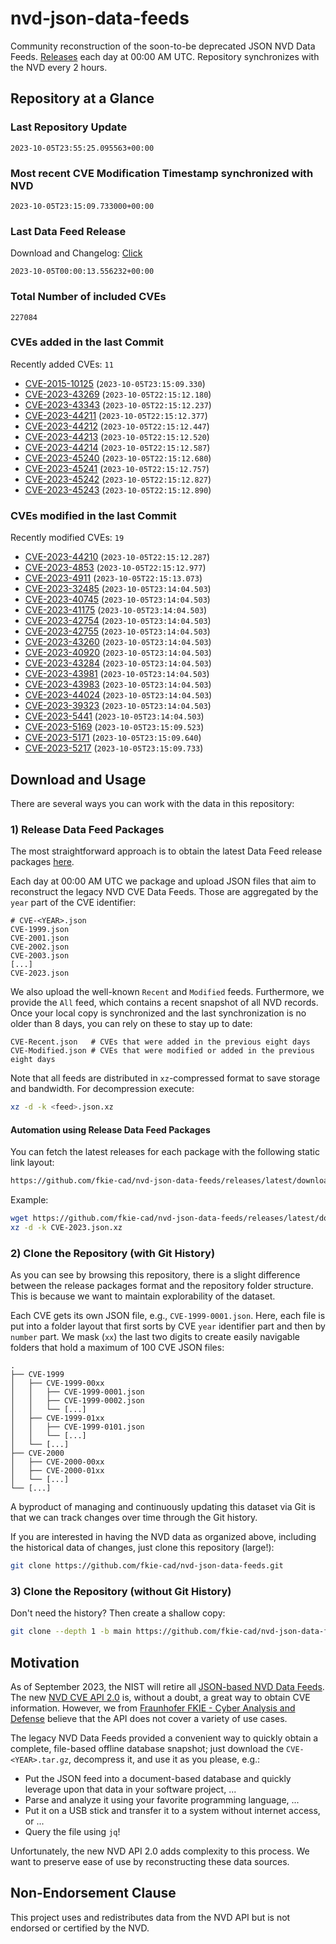 # nvd-json-data-feeds

Community reconstruction of the soon-to-be deprecated JSON NVD Data Feeds. 
[Releases](https://github.com/fkie-cad/nvd-json-data-feeds/releases/latest) each day at 00:00 AM UTC.
Repository synchronizes with the NVD every 2 hours.

## Repository at a Glance

### Last Repository Update

```plain
2023-10-05T23:55:25.095563+00:00
```

### Most recent CVE Modification Timestamp synchronized with NVD

```plain
2023-10-05T23:15:09.733000+00:00
```

### Last Data Feed Release

Download and Changelog: [Click](https://github.com/fkie-cad/nvd-json-data-feeds/releases/latest)

```plain
2023-10-05T00:00:13.556232+00:00
```

### Total Number of included CVEs

```plain
227084
```

### CVEs added in the last Commit

Recently added CVEs: `11`

* [CVE-2015-10125](CVE-2015/CVE-2015-101xx/CVE-2015-10125.json) (`2023-10-05T23:15:09.330`)
* [CVE-2023-43269](CVE-2023/CVE-2023-432xx/CVE-2023-43269.json) (`2023-10-05T22:15:12.180`)
* [CVE-2023-43343](CVE-2023/CVE-2023-433xx/CVE-2023-43343.json) (`2023-10-05T22:15:12.237`)
* [CVE-2023-44211](CVE-2023/CVE-2023-442xx/CVE-2023-44211.json) (`2023-10-05T22:15:12.377`)
* [CVE-2023-44212](CVE-2023/CVE-2023-442xx/CVE-2023-44212.json) (`2023-10-05T22:15:12.447`)
* [CVE-2023-44213](CVE-2023/CVE-2023-442xx/CVE-2023-44213.json) (`2023-10-05T22:15:12.520`)
* [CVE-2023-44214](CVE-2023/CVE-2023-442xx/CVE-2023-44214.json) (`2023-10-05T22:15:12.587`)
* [CVE-2023-45240](CVE-2023/CVE-2023-452xx/CVE-2023-45240.json) (`2023-10-05T22:15:12.680`)
* [CVE-2023-45241](CVE-2023/CVE-2023-452xx/CVE-2023-45241.json) (`2023-10-05T22:15:12.757`)
* [CVE-2023-45242](CVE-2023/CVE-2023-452xx/CVE-2023-45242.json) (`2023-10-05T22:15:12.827`)
* [CVE-2023-45243](CVE-2023/CVE-2023-452xx/CVE-2023-45243.json) (`2023-10-05T22:15:12.890`)


### CVEs modified in the last Commit

Recently modified CVEs: `19`

* [CVE-2023-44210](CVE-2023/CVE-2023-442xx/CVE-2023-44210.json) (`2023-10-05T22:15:12.287`)
* [CVE-2023-4853](CVE-2023/CVE-2023-48xx/CVE-2023-4853.json) (`2023-10-05T22:15:12.977`)
* [CVE-2023-4911](CVE-2023/CVE-2023-49xx/CVE-2023-4911.json) (`2023-10-05T22:15:13.073`)
* [CVE-2023-32485](CVE-2023/CVE-2023-324xx/CVE-2023-32485.json) (`2023-10-05T23:14:04.503`)
* [CVE-2023-40745](CVE-2023/CVE-2023-407xx/CVE-2023-40745.json) (`2023-10-05T23:14:04.503`)
* [CVE-2023-41175](CVE-2023/CVE-2023-411xx/CVE-2023-41175.json) (`2023-10-05T23:14:04.503`)
* [CVE-2023-42754](CVE-2023/CVE-2023-427xx/CVE-2023-42754.json) (`2023-10-05T23:14:04.503`)
* [CVE-2023-42755](CVE-2023/CVE-2023-427xx/CVE-2023-42755.json) (`2023-10-05T23:14:04.503`)
* [CVE-2023-43260](CVE-2023/CVE-2023-432xx/CVE-2023-43260.json) (`2023-10-05T23:14:04.503`)
* [CVE-2023-40920](CVE-2023/CVE-2023-409xx/CVE-2023-40920.json) (`2023-10-05T23:14:04.503`)
* [CVE-2023-43284](CVE-2023/CVE-2023-432xx/CVE-2023-43284.json) (`2023-10-05T23:14:04.503`)
* [CVE-2023-43981](CVE-2023/CVE-2023-439xx/CVE-2023-43981.json) (`2023-10-05T23:14:04.503`)
* [CVE-2023-43983](CVE-2023/CVE-2023-439xx/CVE-2023-43983.json) (`2023-10-05T23:14:04.503`)
* [CVE-2023-44024](CVE-2023/CVE-2023-440xx/CVE-2023-44024.json) (`2023-10-05T23:14:04.503`)
* [CVE-2023-39323](CVE-2023/CVE-2023-393xx/CVE-2023-39323.json) (`2023-10-05T23:14:04.503`)
* [CVE-2023-5441](CVE-2023/CVE-2023-54xx/CVE-2023-5441.json) (`2023-10-05T23:14:04.503`)
* [CVE-2023-5169](CVE-2023/CVE-2023-51xx/CVE-2023-5169.json) (`2023-10-05T23:15:09.523`)
* [CVE-2023-5171](CVE-2023/CVE-2023-51xx/CVE-2023-5171.json) (`2023-10-05T23:15:09.640`)
* [CVE-2023-5217](CVE-2023/CVE-2023-52xx/CVE-2023-5217.json) (`2023-10-05T23:15:09.733`)


## Download and Usage

There are several ways you can work with the data in this repository:

### 1) Release Data Feed Packages

The most straightforward approach is to obtain the latest Data Feed release packages [here](https://github.com/fkie-cad/nvd-json-data-feeds/releases/latest).

Each day at 00:00 AM UTC we package and upload JSON files that aim to reconstruct the legacy NVD CVE Data Feeds.
Those are aggregated by the `year` part of the CVE identifier:

```
# CVE-<YEAR>.json
CVE-1999.json
CVE-2001.json
CVE-2002.json
CVE-2003.json
[...]
CVE-2023.json
```

We also upload the well-known `Recent` and `Modified` feeds.
Furthermore, we provide the `All` feed, which contains a recent snapshot of all NVD records.
Once your local copy is synchronized and the last synchronization is no older than 8 days, you can rely on these to stay up to date:

```plain
CVE-Recent.json   # CVEs that were added in the previous eight days
CVE-Modified.json # CVEs that were modified or added in the previous eight days
```

Note that all feeds are distributed in `xz`-compressed format to save storage and bandwidth.
For decompression execute:

```sh
xz -d -k <feed>.json.xz
```


#### Automation using Release Data Feed Packages

You can fetch the latest releases for each package with the following static link layout:

```sh
https://github.com/fkie-cad/nvd-json-data-feeds/releases/latest/download/CVE-<YEAR>.json.xz
```

Example:

```sh
wget https://github.com/fkie-cad/nvd-json-data-feeds/releases/latest/download/CVE-2023.json.xz
xz -d -k CVE-2023.json.xz
```

### 2) Clone the Repository (with Git History)

As you can see by browsing this repository, there is a slight difference between the release packages format and the repository folder structure.
This is because we want to maintain explorability of the dataset.

Each CVE gets its own JSON file, e.g., `CVE-1999-0001.json`.
Here, each file is put into a folder layout that first sorts by CVE `year` identifier part and then by `number` part.
We mask (`xx`) the last two digits to create easily navigable folders that hold a maximum of 100 CVE JSON files:

```plain
.
├── CVE-1999
│   ├── CVE-1999-00xx
│   │   ├── CVE-1999-0001.json
│   │   ├── CVE-1999-0002.json
│   │   └── [...]
│   ├── CVE-1999-01xx
│   │   ├── CVE-1999-0101.json
│   │   └── [...]
│   └── [...]
├── CVE-2000
│   ├── CVE-2000-00xx
│   ├── CVE-2000-01xx
│   └── [...]
└── [...]
```

A byproduct of managing and continuously updating this dataset via Git is that we can track changes over time through the Git history.

If you are interested in having the NVD data as organized above, including the historical data of changes, just clone this repository (large!):

```sh
git clone https://github.com/fkie-cad/nvd-json-data-feeds.git
```

### 3) Clone the Repository (without Git History)

Don't need the history? Then create a shallow copy:

```sh
git clone --depth 1 -b main https://github.com/fkie-cad/nvd-json-data-feeds.git
```

## Motivation

As of September 2023, the NIST will retire all [JSON-based NVD Data Feeds](https://nvd.nist.gov/vuln/data-feeds#divRetirementBanner-1).
The new [NVD CVE API 2.0](https://nvd.nist.gov/developers/vulnerabilities) is, without a doubt, a great way to obtain CVE information.
However, we from [Fraunhofer FKIE - Cyber Analysis and Defense](https://www.fkie.fraunhofer.de/en/departments/cad.html) believe that the API does not cover a variety of use cases.

The legacy NVD Data Feeds provided a convenient way to quickly obtain a complete, file-based offline database snapshot; just download the `CVE-<YEAR>.tar.gz`, decompress it, and use it as you please, e.g.:

* Put the JSON feed into a document-based database and quickly leverage upon that data in your software project, ...
* Parse and analyze it using your favorite programming language, ...
* Put it on a USB stick and transfer it to a system without internet access, or ...
* Query the file using `jq`!

Unfortunately, the new NVD API 2.0 adds complexity to this process.
We want to preserve ease of use by reconstructing these data sources.

## Non-Endorsement Clause

This project uses and redistributes data from the NVD API but is not endorsed or certified by the NVD.